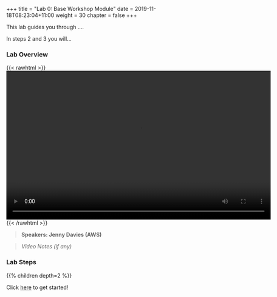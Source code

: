 +++
title = "Lab 0: Base Workshop Module"
date = 2019-11-18T08:23:04+11:00
weight = 30
chapter = false
+++

This lab guides you through .... 

In steps 2 and 3 you will...


### Lab Overview

{{< rawhtml >}}
<video width="696" height="392" controls>
  <source src="https://d1tqhetmq9f85b.cloudfront.net/downloads/apacsecweek-lab4.mp4" type="video/mp4">
  Your browser doesn't support video.
</video>
{{< /rawhtml >}}

>  **Speakers: Jenny Davies (AWS)** 

>  *Video Notes (if any)*


### Lab Steps
{{% children depth=2 %}}


Click [here](./scenario/) to get started!
